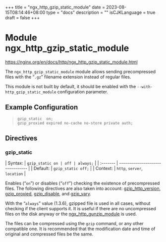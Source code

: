 +++
title = "ngx_http_gzip_static_module"
date = 2023-08-15T08:14:46+08:00
type = "docs"
description = ""
isCJKLanguage = true
draft = false
+++

# Module ngx_http_gzip_static_module

https://nginx.org/en/docs/http/ngx_http_gzip_static_module.html



The `ngx_http_gzip_static_module` module allows sending precompressed files with the “`.gz`” filename extension instead of regular files.

This module is not built by default, it should be enabled with the `--with-http_gzip_static_module` configuration parameter.



## Example Configuration



> ```
> gzip_static  on;
> gzip_proxied expired no-cache no-store private auth;
> ```





## Directives



### gzip_static

| Syntax:  | `gzip_static on | off | always;` |
| :------- | -------------------------------- |
| Default: | `gzip_static off;`               |
| Context: | `http`, `server`, `location`     |

Enables (“`on`”) or disables (“`off`”) checking the existence of precompressed files. The following directives are also taken into account: [gzip_http_version](https://nginx.org/en/docs/http/ngx_http_gzip_module.html#gzip_http_version), [gzip_proxied](https://nginx.org/en/docs/http/ngx_http_gzip_module.html#gzip_proxied), [gzip_disable](https://nginx.org/en/docs/http/ngx_http_gzip_module.html#gzip_disable), and [gzip_vary](https://nginx.org/en/docs/http/ngx_http_gzip_module.html#gzip_vary).

With the “`always`” value (1.3.6), gzipped file is used in all cases, without checking if the client supports it. It is useful if there are no uncompressed files on the disk anyway or the [ngx_http_gunzip_module](https://nginx.org/en/docs/http/ngx_http_gunzip_module.html) is used.

The files can be compressed using the `gzip` command, or any other compatible one. It is recommended that the modification date and time of original and compressed files be the same.